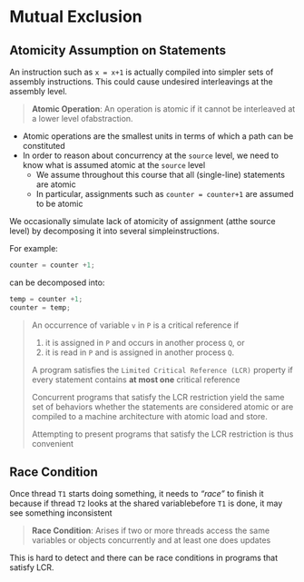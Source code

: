 # Mutual Exclusion

## Atomicity Assumption on Statements

An instruction such as `x = x+1` is actually compiled into simpler sets of assembly instructions. This could cause undesired interleavings at the assembly level. 

> **Atomic Operation**: An operation is atomic if it cannot be interleaved at a lower level ofabstraction.

- Atomic operations are the smallest units in terms of which a path can be constituted
- In order to reason about concurrency at the `source` level, we need to know what is assumed atomic at the `source` level
  - We assume throughout this course that all (single-line) statements are atomic
  - In particular, assignments such as `counter = counter+1` are assumed to be atomic

We occasionally simulate lack of atomicity of assignment (atthe source level) by decomposing it into several simpleinstructions.

For example:
```java 
counter = counter +1;
```
can be decomposed into:
```java
temp = counter +1;
counter = temp;
```

> An occurrence of variable `v` in `P` is a critical reference if
> 1.  it is assigned in `P` and occurs in another process `Q`, or
> 2.  it is read in `P` and is assigned in another process `Q`.
> 
> A program satisfies the `Limited Critical Reference (LCR)` property if every statement contains **at most one** critical reference
> 
> Concurrent programs that satisfy the LCR restriction yield the same set of behaviors whether the statements are considered atomic or are compiled to a machine architecture with atomic load and store.
> 
> Attempting to present programs that satisfy the LCR restriction is thus convenient

## Race Condition

Once thread `T1` starts doing something, it needs to *“race”* to finish it because if thread `T2` looks at the shared variablebefore `T1` is done, it may see something inconsistent

> **Race Condition**: Arises  if  two  or  more  threads  access  the  same  variables  or  objects concurrently and at least one does updates

This is hard to detect and there can be race conditions in programs that satisfy LCR.


